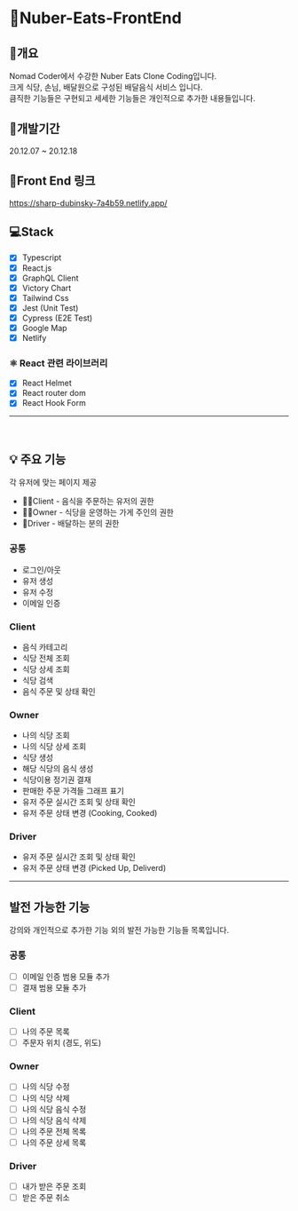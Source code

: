 # 🍔Nuber-Eats-FrontEnd

## 📖개요
Nomad Coder에서 수강한 Nuber Eats Clone Coding입니다.<br />
크게 식당, 손님, 배달원으로 구성된 배달음식 서비스 입니다.<br />
큼직한 기능들은 구현되고 세세한 기능들은 개인적으로 추가한 내용들입니다.

## 📆개발기간
20.12.07 ~ 20.12.18

## 🔗Front End 링크
https://sharp-dubinsky-7a4b59.netlify.app/

## 💻Stack
 - [X] Typescript
 - [X] React.js
 - [X] GraphQL Client
 - [X] Victory Chart
 - [X] Tailwind Css
 - [X] Jest (Unit Test)
 - [X] Cypress (E2E Test)
 - [X] Google Map
 - [X] Netlify

### ⚛️ React 관련 라이브러리
 - [X] React Helmet
 - [X] React router dom
 - [X] React Hook Form

<hr />
<br />

## 💡 주요 기능
각 유저에 맞는 페이지 제공
 - 🙍‍♂Client - 음식을 주문하는 유저의 권한
 - 👨‍🍳Owner - 식당을 운영하는 가게 주인의 권한
 - 🛵Driver - 배달하는 분의 권한

### 공통
 - 로그인/아웃
 - 유저 생성
 - 유저 수정
 - 이메일 인증

### Client
 - 음식 카테고리
 - 식당 전체 조회
 - 식당 상세 조회
 - 식당 검색
 - 음식 주문 및 상태 확인

### Owner
 - 나의 식당 조회
 - 나의 식당 상세 조회
 - 식당 생성
 - 해당 식당의 음식 생성
 - 식당이용 정기권 결재
 - 판매한 주문 가격들 그래프 표기
 - 유저 주문 실시간 조회 및 상태 확인
 - 유저 주문 상태 변경 (Cooking, Cooked)

### Driver
 - 유저 주문 실시간 조회 및 상태 확인
 - 유저 주문 상태 변경 (Picked Up, Deliverd)

<hr />

## 발전 가능한 기능
강의와 개인적으로 추가한 기능 외의 발전 가능한 기능들 목록입니다.

### 공통
 - [ ] 이메일 인증 범용 모듈 추가
 - [ ] 결재 범용 모듈 추가

### Client
 - [ ] 나의 주문 목록
 - [ ] 주문자 위치 (경도, 위도)

### Owner
 - [ ] 나의 식당 수정
 - [ ] 나의 식당 삭제
 - [ ] 나의 식당 음식 수정
 - [ ] 나의 식당 음식 삭제
 - [ ] 나의 주문 전체 목록
 - [ ] 나의 주문 상세 목록

### Driver
 - [ ] 내가 받은 주문 조회
 - [ ] 받은 주문 취소
